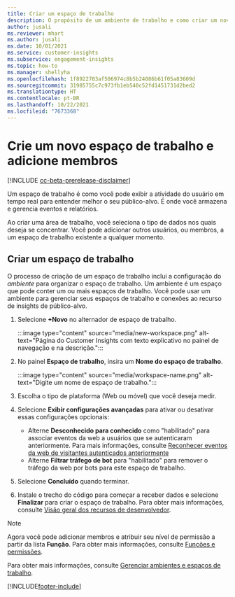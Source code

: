 ```yaml
---
title: Criar um espaço de trabalho
description: O propósito de um ambiente de trabalho e como criar um novo.
author: jusali
ms.reviewer: mhart
ms.author: jusali
ms.date: 10/01/2021
ms.service: customer-insights
ms.subservice: engagement-insights
ms.topic: how-to
ms.manager: shellyha
ms.openlocfilehash: 1f8922703af506974c8b5b24086b61f05a83609d
ms.sourcegitcommit: 31985755c7c973fb1eb540c52fd1451731d2bed2
ms.translationtype: HT
ms.contentlocale: pt-BR
ms.lasthandoff: 10/22/2021
ms.locfileid: "7673368"
---
```

# <a name="create-a-new-workspace-and-add-members"></a>Crie um novo espaço de trabalho e adicione membros

[!INCLUDE [cc-beta-prerelease-disclaimer](includes/cc-beta-prerelease-disclaimer.md)]

Um espaço de trabalho é como você pode exibir a atividade do usuário em tempo real para entender melhor o seu público-alvo. É onde você armazena e gerencia eventos e relatórios.

Ao criar uma área de trabalho, você seleciona o tipo de dados nos quais deseja se concentrar. Você pode adicionar outros usuários, ou membros, a um espaço de trabalho existente a qualquer momento. 

## <a name="create-a-new-workspace"></a>Criar um espaço de trabalho

O processo de criação de um espaço de trabalho inclui a configuração do *ambiente* para organizar o espaço de trabalho. Um ambiente é um espaço que pode conter um ou mais espaços de trabalho. Você pode usar um ambiente para gerenciar seus espaços de trabalho e conexões ao recurso de insights de público-alvo.

1. Selecione **+Novo** no alternador de espaço de trabalho.

   :::image type="content" source="media/new-workspace.png" alt-text="Página do Customer Insights com texto explicativo no painel de navegação e na descrição.":::

1. No painel **Espaço de trabalho**, insira um **Nome do espaço de trabalho**.

   :::image type="content" source="media/workspace-name.png" alt-text="Digite um nome de espaço de trabalho.":::

1. Escolha o tipo de plataforma (Web ou móvel) que você deseja medir.

1. Selecione **Exibir configurações avançadas** para ativar ou desativar essas configurações opcionais:

   - Alterne **Desconhecido para conhecido** como "habilitado" para associar eventos da web a usuários que se autenticaram anteriormente. Para mais informações, consulte [Reconhecer eventos da web de visitantes autenticados anteriormente](unknown-to-known.md)
   - Alterne **Filtrar tráfego de bot** para "habilitado" para remover o tráfego da web por bots para este espaço de trabalho. 

1. Selecione **Concluído** quando terminar. 

1. Instale o trecho do código para começar a receber dados e selecione **Finalizar** para criar o espaço de trabalho. Para obter mais informações, consulte [Visão geral dos recursos de desenvolvedor](developer-resources.md).

> [!NOTE]
> Agora você pode adicionar membros e atribuir seu nível de permissão a partir da lista **Função**. Para obter mais informações, consulte [Funções e permissões](user-roles.md). 

Para obter mais informações, consulte [Gerenciar ambientes e espaços de trabalho](manage-environments-workspaces.md).


[!INCLUDE[footer-include](../includes/footer-banner.md)]
